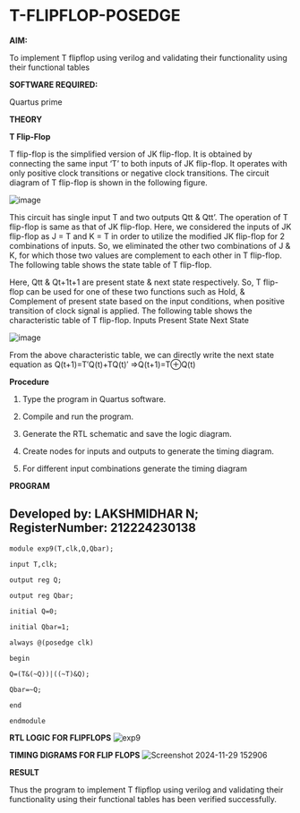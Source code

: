# T-FLIPFLOP-POSEDGE

**AIM:**

To implement  T flipflop using verilog and validating their functionality using their functional tables

**SOFTWARE REQUIRED:**

Quartus prime

**THEORY**

**T Flip-Flop**

T flip-flop is the simplified version of JK flip-flop. It is obtained by connecting the same input ‘T’ to both inputs of JK flip-flop. It operates with only positive clock transitions or negative clock transitions. The circuit diagram of T flip-flop is shown in the following figure.

![image](https://github.com/naavaneetha/T-FLIPFLOP-POSEDGE/assets/154305477/458a68fe-2d08-4a9d-ac4f-7ae0480ce0bd)

 
This circuit has single input T and two outputs Qtt & Qtt’. The operation of T flip-flop is same as that of JK flip-flop. Here, we considered the inputs of JK flip-flop as J = T and K = T in order to utilize the modified JK flip-flop for 2 combinations of inputs. So, we eliminated the other two combinations of J & K, for which those two values are complement to each other in T flip-flop. The following table shows the state table of T flip-flop.

Here, Qtt & Qt+1t+1 are present state & next state respectively. So, T flip-flop can be used for one of these two functions such as Hold, & Complement of present state based on the input conditions, when positive transition of clock signal is applied. The following table shows the characteristic table of T flip-flop. Inputs Present State Next State

![image](https://github.com/naavaneetha/T-FLIPFLOP-POSEDGE/assets/154305477/cdd7fb32-539f-4b66-bb8d-f305a153c886)

 
From the above characteristic table, we can directly write the next state equation as Q(t+1)=T′Q(t)+TQ(t)′ ⇒Q(t+1)=T⊕Q(t)

**Procedure**
1. Type the program in Quartus software.

2. Compile and run the program.

3. Generate the RTL schematic and save the logic diagram.

4. Create nodes for inputs and outputs to generate the timing diagram.

5. For different input combinations generate the timing diagram

**PROGRAM**

## Developed by: LAKSHMIDHAR N; RegisterNumber: 212224230138
    module exp9(T,clk,Q,Qbar);
    
    input T,clk;
    
    output reg Q;
    
    output reg Qbar;
    
    initial Q=0;
    
    initial Qbar=1;
    
    always @(posedge clk)
    
    begin 
    
    Q=(T&(~Q))|((~T)&Q);
    
    Qbar=~Q;
    
    end
    
    endmodule


**RTL LOGIC FOR FLIPFLOPS**
![exp9](https://github.com/user-attachments/assets/996df193-0a87-4aa5-8619-57003c154717)


**TIMING DIGRAMS FOR FLIP FLOPS**
![Screenshot 2024-11-29 152906](https://github.com/user-attachments/assets/56b5f78f-ba11-4ba8-a7aa-76e4b8272664)


**RESULT**

Thus the program to implement T flipflop using verilog and validating their functionality using their functional tables has been verified successfully.
